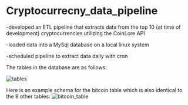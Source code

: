 # Cryptocurrecny_data_pipeline
-developed an ETL pipeline that extracts data from the top 10 (at time of development) cryptocurrencies utilizing the CoinLore API 

-loaded data into a MySql database on a local linux system

-scheduled pipeline to extract data daily with cron

The tables in the database are as follows:

![tables](https://user-images.githubusercontent.com/28849195/114291289-3b6f1c80-9a54-11eb-8326-2a023732031e.png)

Here is an example schema for the bitcoin table which is also identical to the 9 other tables:
![bitcoin_table](https://user-images.githubusercontent.com/28849195/114291301-56419100-9a54-11eb-82b9-f65117e6f95c.png)
